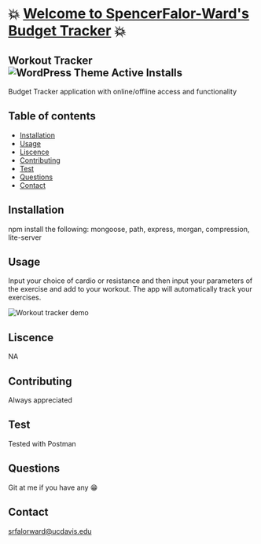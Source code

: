 # :boom: [Welcome to SpencerFalor-Ward's Budget Tracker](https://budget-tracker-sfw.herokuapp.com/) :boom:

## Workout Tracker ![WordPress Theme Active Installs](https://img.shields.io/wordpress/theme/installs/twentysixteen)

Budget Tracker application with online/offline access and functionality

## Table of contents

-   [Installation](#Installation)
-   [Usage](#Usage)
-   [Liscence](#Liscence)
-   [Contributing](#Contributing)
-   [Test](#Test)
-   [Questions](#Questions)
-   [Contact](#Contact)

## Installation

npm install the following: mongoose, path, express, morgan, compression, lite-server

## Usage

Input your choice of cardio or resistance and then input your parameters of the exercise and add to your workout. The app will automatically track your exercises.

![Workout tracker demo](./budgetTracker.gif)

## Liscence

NA

## Contributing

Always appreciated

## Test

Tested with Postman

## Questions

Git at me if you have any :grin:

## Contact

srfalorward@ucdavis.edu

